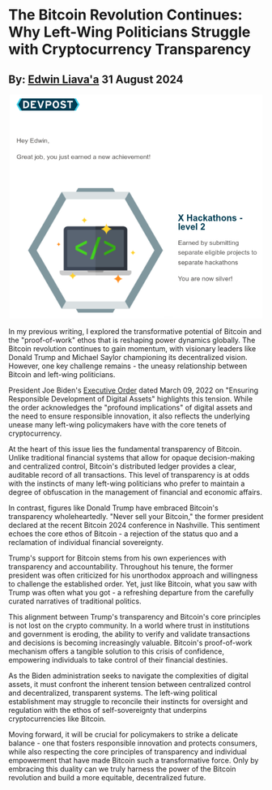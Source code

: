 # The Bitcoin Revolution Continues: Why Left-Wing Politicians Struggle with Cryptocurrency Transparency
## By: [Edwin Liava'a](https://github.com/EdwinLiavaa) 31 August 2024

<p align="center">
 <img width="500" src="https://github.com/EdwinLiavaa/liavaa.space/blob/main/blog/20240831/pic.png">
</p>

In my previous writing, I explored the transformative potential of Bitcoin and the "proof-of-work" ethos that is reshaping power dynamics globally. The Bitcoin revolution continues to gain momentum, with visionary leaders like Donald Trump and Michael Saylor championing its decentralized vision. However, one key challenge remains - the uneasy relationship between Bitcoin and left-wing politicians.

President Joe Biden's [Executive Order](https://www.whitehouse.gov/briefing-room/presidential-actions/2022/03/09/executive-order-on-ensuring-responsible-development-of-digital-assets/) dated March 09, 2022 on "Ensuring Responsible Development of Digital Assets" highlights this tension. While the order acknowledges the "profound implications" of digital assets and the need to ensure responsible innovation, it also reflects the underlying unease many left-wing policymakers have with the core tenets of cryptocurrency.

At the heart of this issue lies the fundamental transparency of Bitcoin. Unlike traditional financial systems that allow for opaque decision-making and centralized control, Bitcoin's distributed ledger provides a clear, auditable record of all transactions. This level of transparency is at odds with the instincts of many left-wing politicians who prefer to maintain a degree of obfuscation in the management of financial and economic affairs.

In contrast, figures like Donald Trump have embraced Bitcoin's transparency wholeheartedly. "Never sell your Bitcoin," the former president declared at the recent Bitcoin 2024 conference in Nashville. This sentiment echoes the core ethos of Bitcoin - a rejection of the status quo and a reclamation of individual financial sovereignty.

Trump's support for Bitcoin stems from his own experiences with transparency and accountability. Throughout his tenure, the former president was often criticized for his unorthodox approach and willingness to challenge the established order. Yet, just like Bitcoin, what you saw with Trump was often what you got - a refreshing departure from the carefully curated narratives of traditional politics.

This alignment between Trump's transparency and Bitcoin's core principles is not lost on the crypto community. In a world where trust in institutions and government is eroding, the ability to verify and validate transactions and decisions is becoming increasingly valuable. Bitcoin's proof-of-work mechanism offers a tangible solution to this crisis of confidence, empowering individuals to take control of their financial destinies.

As the Biden administration seeks to navigate the complexities of digital assets, it must confront the inherent tension between centralized control and decentralized, transparent systems. The left-wing political establishment may struggle to reconcile their instincts for oversight and regulation with the ethos of self-sovereignty that underpins cryptocurrencies like Bitcoin.

Moving forward, it will be crucial for policymakers to strike a delicate balance - one that fosters responsible innovation and protects consumers, while also respecting the core principles of transparency and individual empowerment that have made Bitcoin such a transformative force. Only by embracing this duality can we truly harness the power of the Bitcoin revolution and build a more equitable, decentralized future.